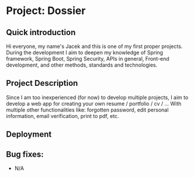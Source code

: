 # Project: Dossier
## Quick introduction
Hi  everyone, my name's Jacek and this is one of my first proper projects. During the development I aim to deepen my knowledge of Spring framework, Spring Boot, Spring Security, APIs in general, Front-end development, and other methods, standards and technologies.
## Project Description
Since I am too inexperienced (for now) to develop multiple projects, I aim to develop a web app for creating your own resume / portfolio / cv / ...
With multiple other functionalities like: forgotten password, edit personal information, email verification, print to pdf, etc.
## Deployment

## Bug fixes:
- N/A

